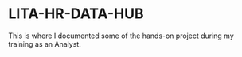 # LITA-HR-DATA-HUB
This is where I documented some of the hands-on project during my training as an Analyst.
